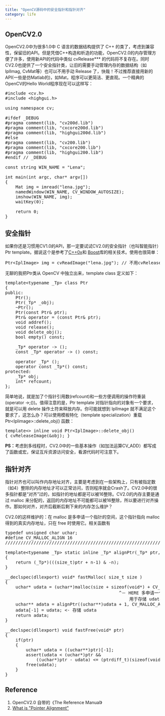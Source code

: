 ```yaml
---
title: "OpenCV源码中的安全指针和指针对齐"
category: life
---
```


<h2>OpenCV2.0</h2>
OpenCV2.0中为很多1.0中 C 语言的数据结构提供了 C++ 的类了，考虑到兼容性，保留旧的API。但是凭借C++构造和析造的功能，OpenCV2.0的内存管理方便了许多，使用新API的代码中类似 cvRelease*** 的代码将不复存在。同时CV2.0也提供了一个安全指针类，让旧的需要手动管理内存的数据结构（如IplImag, CvMat等）也可以不用手动 Release 了，快哉！不过推荐直接用新的API(一些是仿Matlab的)，如Mat，程序可以更简洁、更直观。一个精典的OpenCV的Hello World程序现在可以这样写：
<pre class="code">#include &lt;cv.h&gt;<br>#include &lt;highgui.h&gt;<br><br>using namespace cv;<br><br>#ifdef _DEBUG<br>#pragma comment(lib, &quot;cv200d.lib&quot;)<br>#pragma comment(lib, &quot;cxcore200d.lib&quot;)<br>#pragma comment(lib, &quot;highgui200d.lib&quot;)<br>#else<br>#pragma comment(lib, &quot;cv200.lib&quot;)<br>#pragma comment(lib, &quot;cxcore200.lib&quot;)<br>#pragma comment(lib, &quot;highgui200.lib&quot;)<br>#endif // _DEBUG<br><br>const string WIN_NAME = &quot;Lena&quot;;<br><br>int main(int argc, char* argv[])<br>{<br>    Mat img = imread(&quot;lena.jpg&quot;);<br>    namedWindow(WIN_NAME, CV_WINDOW_AUTOSIZE);<br>    imshow(WIN_NAME, img);<br>    waitKey(0);<br><br>    return 0;<br>}</pre>
<h2>安全指针</h2>
如果你还是习惯用CV1.0的API，那一定要试试CV2.0的安全指针（也叫智能指针）Ptr template。据说这个是参考了<a href="http://en.wikipedia.org/wiki/C%2B%2B0x">C++0x</a>和 <a href="http://en.wikipedia.org/wiki/Boost_C%2B%2B_Libraries">Boost</a>库的相关技术。使用也很简单：
<pre class="code">Ptr&lt;IplImage&gt; img = cvReadImage(&quot;lena.jpg&quot;); // 不用cvReleaseImage();</pre>
无聊的我把Ptr类从 OpenCV 中独立出来，template class 定义如下：
<pre class="code">template&lt;typename _Tp&gt; class Ptr<br>{<br>public:<br>    Ptr();<br>    Ptr(_Tp* _obj);<br>    ~Ptr();<br>    Ptr(const Ptr&amp; ptr);<br>    Ptr&amp; operator = (const Ptr&amp; ptr);<br>    void addref(); <br>    void release();<br>    void delete_obj();<br>    bool empty() const;<br><br>    _Tp* operator -&gt; ();<br>    const _Tp* operator -&gt; () const;<br><br>    operator _Tp* ();<br>    operator const _Tp*() const;<br>protected:<br>    _Tp* obj;<br>    int* refcount;<br>};</pre>
简单地说，就是加了个指针引用数(refcount)和一些方便调用的操作符重装(operator -&gt;;())。值得注意的是，Ptr template 对指针指向的对象有一个要求，就是可以用 delete 操作土符来释放内存。你可能就想到 IplImage 就不满足这个要求了，这怎么办？可以使用模板特化（template specialization）重载 Ptr&lt;Iplimage&gt;::delete_obj() 函数：
<pre class="code">template&lt;&gt; inline void Ptr&lt;IplImage&gt;::delete_obj()<br>{ cvReleaseImage(&amp;obj); }</pre>
<strong>PS：</strong>考虑到多线程时，CV2.0中的一些基本操作（如加法运算CV_ADD）都写成了函数或宏，保证互斥资源访问安全，看源代码时可注意下。
<h2>指针对齐</h2>
<p>指针对齐也可以叫作内存地址对齐，主要是考虑到在一些架构上，只有被指定数（如4）整除的内存地址才可以正常访问，否则程序就会Crash了。CV2.0中的很多指针都是“对齐”过的，如指针的地址都是可以被16整除。CV2.0的内存主要是通过 malloc 来分配的，返回的内存地址不可能都可以被16整除，所以要进行对齐操作。那如何对齐，对齐后截断后剩下来的内存怎么维护？</p>
<p>CV2.0的这样维护的：在 malloc 是多申请一个指针的空间，这个指针指向 malloc 得到的真实内存地址，只在 free 时使用它。相关函数有</p>
<pre class="code">typedef unsigned char uchar;<br>#define CV_MALLOC_ALIGN 16<br>//////////////////////////////////////////////////////////////////////////<br><br>template&lt;typename _Tp&gt; static inline _Tp* alignPtr(_Tp* ptr, int n=(int)sizeof(_Tp))<br>{<br>    return (_Tp*)(((size_t)ptr + n-1) &amp; -n);<br>}<br><br>__declspec(dllexport) void* fastMalloc( size_t size )<br>{<br>    uchar* udata = (uchar*)malloc(size + sizeof(void*) + CV_MALLOC_ALIGN); <br>                                            ^－ HERE 多申请一个 void* 的空间，<br>                                                用于存储 udata<br>    uchar** adata = alignPtr((uchar**)udata + 1, CV_MALLOC_ALIGN);<br>    adata[-1] = udata; &lt;- 存储 udata<br>    return adata;<br>}<br><br>__declspec(dllexport) void fastFree(void* ptr)<br>{<br>    if(ptr)<br>    {<br>        uchar* udata = ((uchar**)ptr)[-1];<br>        assert(udata &lt; (uchar*)ptr &amp;&amp;<br>            ((uchar*)ptr - udata) &lt;= (ptrdiff_t)(sizeof(void*)+CV_MALLOC_ALIGN)); <br>        free(udata);<br>    }<br>}</pre>
<h2>Reference</h2>
<ol>
    <li>OpenCV2.0 自带的《The Reference Manual》</li>
    <li><a href="http://bytes.com/topic/c/answers/213142-what-pointer-alignment">What is &quot;Pointer Alignment&quot;</a></li>
</ol>